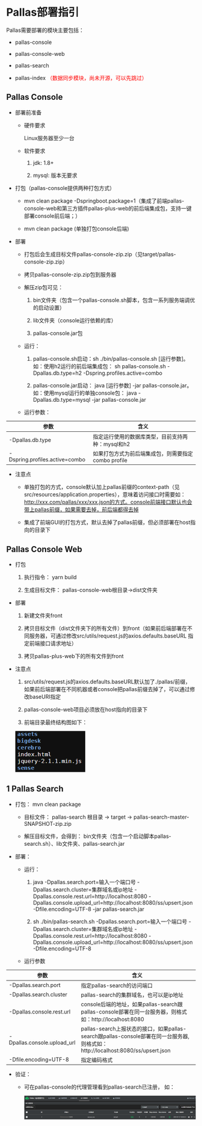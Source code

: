 # Pallas部署指引

Pallas需要部署的模块主要包括：
  
  - pallas-console
  
  - pallas-console-web
  
  - pallas-search
  
  - pallas-index <font color=red>（数据同步模块，尚未开源，可以先跳过）</font>
  
## Pallas Console

  - 部署前准备

    - 硬件要求
     
      Linux服务器至少一台
  
    - 软件要求
  
      1. jdk: 1.8+
      
      2. mysql: 版本无要求
    
  - 打包（pallas-console提供两种打包方式）

    - mvn clean package -Dspringboot.package=1（集成了前端pallas-console-web和第三方插件pallas-plus-web的前后端集成包，支持一键部署console前后端；）
    
    - mvn clean package (单独打包console后端)
  
  - 部署
  
    - 打包后会生成目标文件pallas-console-zip.zip（见target/pallas-console-zip.zip）
      
    - 拷贝pallas-console-zip.zip包到服务器
    
    - 解压zip包可见：
          
      1. bin文件夹（包含一个pallas-console.sh脚本，包含一系列服务端调优的启动设置）
      
      2. lib文件夹（console运行依赖的库）
      
      3. pallas-console.jar包
      
    - 运行：
    
      1. pallas-console.sh启动：sh ./bin/pallas-console.sh [运行参数]。如：使用h2运行的前后端集成包： sh pallas-console.sh -Dpallas.db.type=h2 -Dspring.profiles.active=combo
      
      2. pallas-console.jar启动： java [运行参数] -jar pallas-console.jar。如：使用mysql运行的单独console包： java -Dpallas.db.type=mysql -jar pallas-console.jar 
     
    - 运行参数：
    
|参数|含义|
|---|---------|
|-Dpallas.db.type|指定运行使用的数据库类型，目前支持两种：mysql和h2|
|-Dspring.profiles.active=combo|如果打包方式为前后端集成包，则需要指定combo profile|
  
  - 注意点
  
    - 单独打包的方式，console默认加上pallas前缀的context-path（见src/resources/application.properties），意味着访问接口时需要如：http://xxx.com/pallas/xxx/xxx.json的方式。console前端接口默认也会带上pallas前缀，如果需要去掉，前后端都得去掉
    
    - 集成了前端GUI的打包方式，默认去掉了pallas前缀，但必须部署在host指向的目录下
    
    
## Pallas Console Web

  - 打包

    1. 执行指令： yarn build
    
    2. 生成目标文件： pallas-console-web根目录->dist文件夹
  
  - 部署

    1. 新建文件夹front
  
    2. 拷贝目标文件（dist文件夹下的所有文件）到front（如果前后端部署在不同服务器，可通过修改src/utils/request.js的axios.defaults.baseURL 指定前端接口请求地址）
    
    3. 拷贝pallas-plus-web下的所有文件到front
  
  - 注意点

    1. src/utils/request.js的axios.defaults.baseURL默认加了./pallas/前缀，如果前后端部署在不同机器或者console把pallas前缀去掉了，可以通过修改baseURI指定
    
    2. pallas-console-web项目必须放在host指向的目录下
    
    3. 前端目录最终结构图如下：
    
    ![pallas-console-web部署目录结构图](image/pallas_console_web.png)

## 1 Pallas Search

  - 打包： mvn clean package
  
    - 目标文件： pallas-search 根目录 -> target -> pallas-search-master-SNAPSHOT-zip.zip
    
    - 解压目标文件，会得到： bin文件夹（包含一个启动脚本pallas-search.sh）、lib文件夹、pallas-search.jar
  
  - 部署： 
    - 运行：
    
      1. java -Dpallas.search.port=输入一个端口号 -Dpallas.search.cluster=集群域名或ip地址 -Dpallas.console.rest.url=http://localhost:8080 -Dpallas.console.upload_url=http://localhost:8080/ss/upsert.json -Dfile.encoding=UTF-8 -jar pallas-search.jar
      
      2. sh ./bin/pallas-search.sh -Dpallas.search.port=输入一个端口号 -Dpallas.search.cluster=集群域名或ip地址 -Dpallas.console.rest.url=http://localhost:8080 -Dpallas.console.upload_url=http://localhost:8080/ss/upsert.json -Dfile.encoding=UTF-8
    
    - 运行参数
    
 |参数|含义|
 |---|------------|
 |-Dpallas.search.port|指定pallas-search的访问端口|
 |-Dpallas.search.cluster|pallas-search的集群域名，也可以是ip地址|
 |-Dpallas.console.rest.url|console后端的地址，如果pallas-search跟pallas-console部署在同一台服务器，则格式如：http://localhost:8080|
 |-Dpallas.console.upload_url|pallas-search上报状态的接口，如果pallas-search跟pallas-console部署在同一台服务器,则格式如：http://localhost:8080/ss/upsert.json|
 |-Dfile.encoding=UTF-8|指定编码格式|
 
  
  - 验证：
  
    - 可在pallas-console的代理管理看到pallas-search已注册， 如：
    
      ![pallas-search部署成功示意图](image/pallas_search.png)
      
    